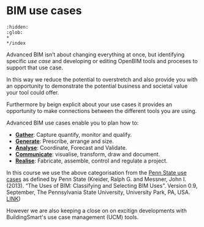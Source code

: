 

# BIM use cases

```{toctree}
:hidden:
:glob:
*
*/index
```
Advanced BIM isn’t about changing everything at once, but identifying   specific _use case_ and developing or editing OpenBIM tools and proceses to support that use case. 

In this way we reduce the potential to overstretch and also provide you with an opportunity to demonstrate the potential business and societal value your tool could offer.

Furthermore by beign explicit about your use cases it provides an opportunity to make connections between the different tools you are using.

Advanced BIM use cases enable you to plan how to:

* **[Gather]**: Capture quantify, monitor and qualify.
* **[Generate]**: Prescribe, arrange and size.
* **[Analyse]**: Coordinate, Forecast and Validate.
* **[Communicate]**: visualise, transform, draw and document.
* **[Realise]**: Fabricate, assemble, control and regulate a project.

In this  course we use the above categorisation from the [Penn State use cases](/Uses/PennState/index) as defined by Penn State (Kreider, Ralph G. and Messner, John I. (2013). “The Uses of BIM: Classifying and Selecting BIM Uses”. Version 0.9, September, The Pennsylvania State University, University Park, PA, USA. [LINK](http://bim.psu.edu))

However we are also keeping a close on on excitign developments with BuildingSmart's use case management (UCM) tools.

[Gather]: /Uses/PennState/Gather.md
[Generate]: /Uses/PennState/Generate.md
[Analyse]: /Uses/PennState/Analyse.md
[Communicate]: /Uses/PennState/Communicate.md
[Realise]: /Uses/PennState/Realise.md
